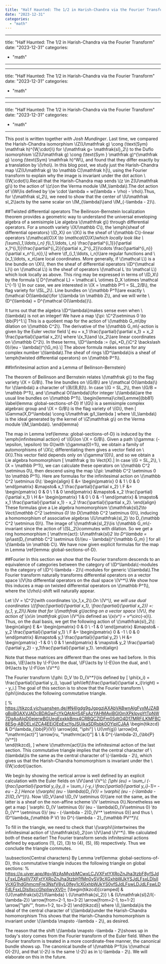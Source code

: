 ```yaml
---
title: "Half Haunted: The 1/2 in Harish-Chandra via the Fourier Transform"
date: "2023-12-31"
categories: 
  - "math"
---
```

---
title: "Half Haunted: The 1/2 in Harish-Chandra via the Fourier Transform"
date: "2023-12-31"
categories: 
  - "math"
---
---
title: "Half Haunted: The 1/2 in Harish-Chandra via the Fourier Transform"
date: "2023-12-31"
categories: 
  - "math"
---
---
title: "Half Haunted: The 1/2 in Harish-Chandra via the Fourier Transform"
date: "2023-12-31"
categories: 
  - "math"
---
This post is written together *with Josh Mundinger*. Last time, we compared the Harish-Chandra isomorphism \\(Z(U\mathfrak g) \cong (\text{Sym} \mathfrak h)^{W,\cdot}\\) for \\(\mathfrak g=  \mathfrak{sl}\_2\\) to the Duflo isomorphism \\(Z(U\mathfrak g) \cong (\text{Sym } \mathfrak g)^{\mathfrak g} \cong (\text{Sym} \mathfrak h)^W\\), and found that they differ exactly by a translation by \\(\rho\\). In this blog post, we study just the Harish-Chandra map \\(Z(U\mathfrak g) \to \mathbb C[\mathfrak h]\\), using the Fourier transform to explain why the image is invariant under the dot action \\((W,\cdot)\\).Recall that the Harish-Chandra map sends \\(z \in Z(U\mathfrak g)\\) to the action of \\(z\\)on the Verma module \\(M_\lambda\\).The dot action of \\(W\\)is defined by \\(w \cdot \lambda = w(\lambda + \rho) - \rho\\).Thus, 
for \\(\mathfrak sl_2\\), we need to show that the center of \\(U\mathfrak sl_2\\)acts by the same scalar on \\(M_{\lambda}\\)and \\(M_{-\lambda - 2}\\).

##Twisted differential operators
The Beilinson-Bernstein localization theorem provides a geometric way to understand the universal enveloping algebra of a semisimple Lie algebra \\(\mathfrak g\\) through differential operators.
For a smooth variety \\(X/\mathbb C\\), the \emph{sheaf of differential operators} \\(D_X\\) on \\(X\\) is the sheaf of \\(\mathbb C\\)-linear operators \\(\mathcal{O}_X \to \mathcal{O}_X\\)which locally look like 
\\[\sum_{i_1,\ldots,i_n} f_{i_1,\ldots, i_n} \frac{\partial^{i_1}}{\partial x_1^{i_1}}\frac{\partial^{i_2}}{\partial x_2^{i_2}}\cdots \frac{\partial^{i_n}}{\partial x_n^{i_n}},\\]
where \\(f_{i_1,\ldots, i_n}\\)are regular functions and \\(x_1,\ldots, x_n\\)are local coordinates.
More generally, if \\(\mathcal L\\) is a line bundle on \\(X\\), then the sheaf of differential operators \\(D^{\mathcal L}\\) on \\(\mathcal L\\) is the sheaf of operators \\(\mathcal L \to \mathcal L\\) which look locally as above. This ring may be expressed in terms of \\(D_X\\) by the formula 
\\[ D^{\mathcal L}  = \mathcal L \otimes D_X \otimes \mathcal L^{-1} \\]
In our case, we are interested in \\(X = \mathbb P^1 = SL_2/B\\), the flag variety for \\(SL_2\\).
Line bundles on \\(\mathbb P^1\\)are exactly \\(\mathcal O(\lambda)\\)for \\(\lambda \in \mathbb Z\\),
and we will write \\(D^{\lambda} = D^{\mathcal O(\lambda)}\\).

It turns out that the algebra \\(D^\lambda\\)makes sense even when \\(\lambda\\) is not an integer!
We have a map 
\\[\pi: \C^2\setminus 0 \to \bb{P}^1.\\]
This is a quotient map for the action of \\(\mathbb G_m\\)by dilation on \\(\mathbb C^2\\).
The derivative of the \\(\mathbb G_m\\(-action is given by the Euler vector field 
\\[ eu = x_1 \frac{\partial}{\partial x_1} + x_2 \frac{\partial}{\partial x_2}\\]
where \\(x_1\\)and \\(x_2\\)are linear coordinates on \\(\mathbb C^2\\).
In these terms,
\\[D^\lambda := (\pi_*D_{\C^2 \backslash 0}/(eu - \lambda))^{\G_m}.\\]
The above formula makes sense for any complex number \\(\lambda\\).The sheaf of rings \\(D^\lambda\\)is a sheaf of \emph{twisted differential operators} on \\(\mathbb P^1\\).

##Infinitesimal action and a Lemma of Beilinson-Bernstein}

The theorem of Beilinson and Bernstein relates \\(\mathfrak g\\) to the flag variety \\(X = G/B\\).
The line bundles on \\(G/B\\) are \\(\mathcal O(\lambda)\\) for \\(\lambda\\) a character of \\(B/[B,B]\\). 
In case \\(G = SL_2\\), then \\(G/B = \mathbb P^1\\), and \\(\mathcal O(\lambda)\\)for integer \\(\lambda\\)are the usual line bundles on \\(\mathbb P^1\\).
\begin{lemma}\cite[Lemme]{bb81}
    \label{lemma: global-sections-of-D}
    If \\(G\\) is a semisimple complex algebraic group and \\(X = G/B\\) is the flag variety of \\(G\\), then 
    \[ 
        \Gamma(X,D^\lambda)
         \cong U\mathfrak g/I_\lambda
    \]
    where \\(I_\lambda\\) is the ideal generated by the kernel of \\(Z\mathfrak g\\) on the Verma module \\(M_\lambda\\).
\end{lemma}

The map in Lemma \ref{lemma: global-sections-of-D} is induced by the \emph{infinitesimal action} of \\(G\\)on \\(X = G/B\\).
Given a path \\(\gamma: (-\epsilon, \epsilon) \to G\\)with \\(\gamma(0)=1\\), we obtain a family of automorphisms of \\(X\\(; differentiating them gives a vector field on \\(X\\).This vector field depends only on \\(\gamma'(0)\\), and so we obtain a Lie algebra homomorphism
\[ \mathfrak g \to Vect(X).\]
In case \\(G = SL_2\\), \\(X = \mathbb P^1\\), we can calculate these operators on \\(\mathbb C^2 \setminus 0\\), then descend using the map \\(\pi: \mathbb C^2 \setminus 0 \to \mathbb P^1\\).
Here are formulas for the infinitesimal action on \\(\mathbb C^2 \setminus 0\\(:
\begin{align}
    E &= \begin{pmatrix} 0 & 1 \\ 0 & 0 \end{pmatrix} &\mapsto& x_1 \frac{\partial}{\partial x_2} \\ 
    F &= \begin{pmatrix} 0 & 0 \\ 1 & 0 \end{pmatrix} &\mapsto& x_2 \frac{\partial}{\partial x_1} \\
    H &= \begin{pmatrix} 1 & 0 \\ 0 & -1 \end{pmatrix} & \mapsto& x_1 \frac{\partial}{\partial x_1} - x_2 \frac{\partial}{\partial x_2}.
\end{align}
These formulas give a Lie algebra homomorphism \\(\mathfrak{sl}_2\to Vect(\mathbb C^2 \setminus 0) \to D_{\mathbb C^2 \setminus 0}\\),
inducing a homomorphism of associative algebras \\(U\mathfrak{sl_2} \to D_{\mathbb C^2 \setminus 0}\\).
The image of \\(\mathfrak{sl_2}\\)is \\(\mathbb G_m\\(-invariant since the action of \\(SL_2\\)commutes with dilation.
So we get a ring homomorphism
\[ 
    \mathrm{act}: U\mathfrak{sl}_2 \to D^\lambda = \pi_\ast(D_{\mathbb C^2 \setminus 0}/(eu - \lambda))^{\mathbb G_m}
\]
for all \\(\lambda \in \mathbb C\\).
We have now given explicit formulas for the map in Lemma \ref{lemma: global-sections-of-D}.


##Fourier
In this section we show that the Fourier transform descends to an equivalence of categories between the category of \\(D^\lambda\\(-modules to the category of \\(D^{-\lambda - 2}\\(-modules for generic \\(\lambda\\).The Fourier transform naturally transforms differential operators on a vector space \\(V\\)to differential operators on the dual space \\(V^*\\).We show how this induces a map on twisted differential operators on \\(\mathbb P^1\\), where the \\(\rho\\(-shift will naturally appear.

Let \\(V = \C^2\\)with coordinates \\(x_1,x_2\\).On \\(V^*\\), we will use dual coordinates  \\((\frac{\partial}{\partial x_1}, \frac{\partial}{\partial x_2}) =: (y_1, y_2)\\).Note that for \\(\mathfrak g\\)acting on a vector space \\(V\\), the action of \\(x\in \mathfrak g\\)on \\(V^*\\)is defined as \\(x(v^*) = v^*\circ(-x)\\).
Thus, on the dual basis, we get the following action of \\(\mathfrak{sl}_2\\(:
\begin{align}
    E &= \begin{pmatrix} 0 & 0 \\ -1 & 0 \end{pmatrix} &\mapsto& -y_2 \frac{\partial}{\partial y_1} \\ 
    F &= \begin{pmatrix} 0 & -1 \\ 0 & 0 \end{pmatrix} &\mapsto& y_1 \frac{\partial}{\partial y_2} \\
    H &= \begin{pmatrix} -1 & 0 \\ 0 & 1 \end{pmatrix} & \mapsto& y_2 \frac{\partial}{\partial y_2} - y_1\frac{\partial}{\partial y_1}.
\end{align}

Note that these matrices are different than the ones we had before. In this basis, \\(E\\)acts by \\(-F\\)on the dual, \\(F\\)acts by \\(-E\\)on the dual, and \\(H\\)acts by \\(-F\\)on \\(V^*\\)

The Fourier transform \\(\phi: D_V \to D_{V^*}\\)is defined by 
\[ \phi(x_i) = \frac{\partial}{\partial y_i}, \quad \phi\left(\frac{\partial}{\partial x_i}\right) = - y_i.\]
The goal of this section is to show that the Fourier transform \\(\phi\\)induces the following commutative triangle.

\[
% https://tikzcd.yichuanshen.de/#N4Igdg9gJgpgziAXAbVABwnAlgFyxMJZABgBoBGAXVJADcBDAGwFcYkQAtAHS4FsAzYAHMAviBGl0mXPkIpypYtTpNW7DgAoAIgD0ejerwBGUegEpxkkBmx4CRBQCZlDFm0SdtO4D17MRFiLKMFBC8ESg-ABOELxIZCA4EEiOEpExcYgJSUjkaSDRsbk0OYiplCJAA
\begin{tikzcd}
                              & D^\lambda_{\bb{P}(V)} \arrow[dd, "\phi"] \\
U(\mf{g}) \arrow[rd, "\mathrm{act}"] \arrow[ru, "\mathrm{act}"] &                         \\
                              & D^{-\lambda-2}_{\bb{P}(V^*)}             
\end{tikzcd},
\]
where \\(\mathrm{act}\\)is the infinitesimal action of the last section.
This commutative triangle implies that the central character of \\(\lambda\\)is the same as the central character of \\(-\lambda - 2\\), which gives us that the Harish-Chandra homomorphism is invariant under the \\((W,\cdot)\\)action.

We begin by showing the vertical arrow is well defined by an explicit calculation with the Euler fields on \\(V\\)and \\(V^*\\(:
\[\phi (eu) = \sum_i (-\frac{\partial}{\partial y_i}y_i) = \sum_i (-y_i \frac{\partial}{\partial y_i}-1)= -eu - 2.\]
Hence \\(\varphi( (eu - \lambda)D_{V}) = \varphi( (eu - (-\lambda - 2))D_{V^*})\\).
Now \\(D_V\\)and \\(D_{V \setminus 0}\\)are not the same, as the latter is a sheaf on the non-affine scheme \\(V \setminus 0\\).Nonetheless we get a map
\[ \varphi: D_{V \setminus 0}/ (eu - \lambda)D_{V\setminus 0} \to D_{V^* \setminus 0}/ (eu - (-\lambda - 2)D_{V^* \setminus 0}\]
and thus \\(D^\lambda_{\mathbb P V} \to D^{-\lambda - 2}_{\mathbb PV^*}\\(

To fill in the triangle, we need to check that \\(\varphi\\)intertwines the infinitesimal action of \\(\mathfrak{sl}_2\\)on \\(V\\)and \\(V^*\\).
We calculated both of these earlier! The Fourier transform sends infinitesimal actions defined by equations (1), (2), (3) to (4), (5), (6) respectively. Thus we conclude the triangle commutes.

\subsection{Central characters} 
By Lemma \ref{lemma: global-sections-of-D}, this commutative triangle induces the following triangle on global sections:
% https://q.uiver.app/#q=WzAsMyxbMCwxLCJVXFxtYXRoZnJha3tzbF8yfSJdLFsxLDAsIlV7XFxtYXRoZnJha3tzbH1fMn0vSV9cXGxhbWJkYSJdLFsxLDIsIlVcXG1hdGhmcmFre3NsfV8yL0lfey1cXGxhbWJkYS0yfSJdLFswLDJdLFswLDFdLFsxLDIsIlxccGhpIiwyXV0=
\[\begin{tikzcd}[cramped]
  & {U{\mathfrak{sl}_2}/I_\lambda} \\
  {U\mathfrak{sl_2}} \\
  & {U\mathfrak{sl}_2/I_{-\lambda-2}}
  \arrow[from=2-1, to=3-2]
  \arrow[from=2-1, to=1-2]
  \arrow["\phi"', from=1-2, to=3-2]
\end{tikzcd}\]
where \\(I_\lambda\\)is the ideal of the central character of \\(\lambda\\)under the Harish-Chandra homomorphism
This shows that the Harish-Chandra homomorphism is invariant under \\(\lambda \mapsto -\lambda - 2\\), as desired.

The reason that the shift \\(\lambda \mapsto -\lambda - 2\\)shows up in today's story comes from the Fourier transform of the Euler field. When the Fourier transform is treated in a more coordinate-free manner, the canonical bundle shows up. The canonical bundle of \\(\mathbb P^1\\)is \\(\mathcal O(-2)\\), and that \\(-2\\) is the same \\(-2\\) as in \\(-\lambda - 2\\). We will elaborate on this in the future.



